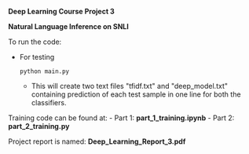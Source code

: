 **Deep Learning Course Project 3**

**Natural Language Inference on SNLI**

To run the code:

- For testing
	
	```python main.py```
	
  - This will create two text files "tfidf.txt" and "deep_model.txt" containing prediction of each test sample in one line for both the classifiers.
  
Training code can be found at:
	- Part 1: **part_1_training.ipynb**
	- Part 2: **part_2_training.py**

Project report is named: **Deep_Learning_Report_3.pdf**
